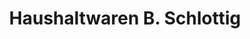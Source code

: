 ---
title: "Haushaltwaren B. Schlottig"
url: /marienberg/haushaltwaren-b-schlottig/
shop: Allgemein
---
